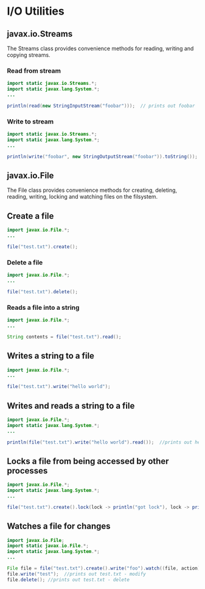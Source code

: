 # I/O Utilities
## javax.io.Streams
The Streams class provides convenience methods for reading, writing and copying streams.

### Read from stream
```java
import static javax.io.Streams.*;
import static javax.lang.System.*;
...

println(read(new StringInputStream("foobar")));  // prints out foobar
```

### Write to stream
```java
import static javax.io.Streams.*;
import static javax.lang.System.*;
...

println(write("foobar", new StringOutputStream("foobar")).toString());  // prints out foobar
```
## javax.io.File
The File class provides convenience methods for creating, deleting, reading, writing, locking and watching files on the filsystem.

## Create a file
```java
import javax.io.File.*;
...

file("test.txt").create();
```

### Delete a file
```java
import javax.io.File.*;
...

file("test.txt").delete();
```

### Reads a file into a string
```java
import javax.io.File.*;
...

String contents = file("test.txt").read();
```

## Writes a string to a file
```java
import javax.io.File.*;
...

file("test.txt").write("hello world");
```

## Writes and reads a string to a file
```java
import javax.io.File.*;
import static javax.lang.System.*;
...

println(file("test.txt").write("hello world").read());  //prints out hello word
```

## Locks a file from being accessed by other processes
```java
import javax.io.File.*;
import static javax.lang.System.*;
...

file("test.txt").create().lock(lock -> println("got lock"), lock -> println("did not get lock"));
```

## Watches a file for changes
```java
import javax.io.File;
import static javax.io.File.*;
import static javax.lang.System.*;
...

File file = file("test.txt").create().write("foo").watch((file, action) -> println(file.name() + " - " + action));
file.write("test");  //prints out test.txt - modify
file.delete(); //prints out test.txt - delete
```
